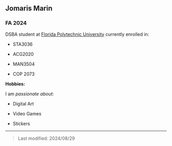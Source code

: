 ## Jomaris Marin

### FA 2024

DSBA student at [Florida Polytechnic University](https://www.floridapoly.edu) currently enrolled in: 

- STA3036

- ACG2020

- MAN3504

- COP 2073

**Hobbies:**

I am _passionate about_: 

- Digital Art

- Video Games

- Stickers

***

> Last modified: 2024/08/29